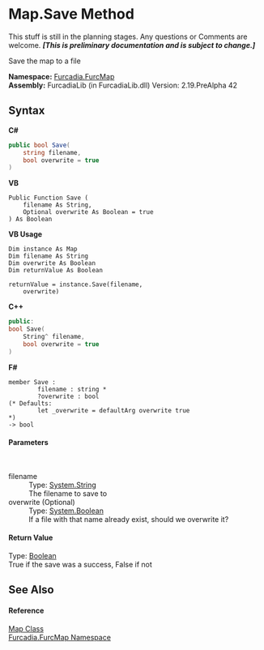 # Map.Save Method 
This stuff is still in the planning stages. Any questions or Comments are welcome. _**\[This is preliminary documentation and is subject to change.\]**_

Save the map to a file

**Namespace:**&nbsp;<a href="N_Furcadia_FurcMap">Furcadia.FurcMap</a><br />**Assembly:**&nbsp;FurcadiaLib (in FurcadiaLib.dll) Version: 2.19.PreAlpha 42

## Syntax

**C#**<br />
``` C#
public bool Save(
	string filename,
	bool overwrite = true
)
```

**VB**<br />
``` VB
Public Function Save ( 
	filename As String,
	Optional overwrite As Boolean = true
) As Boolean
```

**VB Usage**<br />
``` VB Usage
Dim instance As Map
Dim filename As String
Dim overwrite As Boolean
Dim returnValue As Boolean

returnValue = instance.Save(filename, 
	overwrite)
```

**C++**<br />
``` C++
public:
bool Save(
	String^ filename, 
	bool overwrite = true
)
```

**F#**<br />
``` F#
member Save : 
        filename : string * 
        ?overwrite : bool 
(* Defaults:
        let _overwrite = defaultArg overwrite true
*)
-> bool 

```


#### Parameters
&nbsp;<dl><dt>filename</dt><dd>Type: <a href="http://msdn2.microsoft.com/en-us/library/s1wwdcbf" target="_blank">System.String</a><br />The filename to save to</dd><dt>overwrite (Optional)</dt><dd>Type: <a href="http://msdn2.microsoft.com/en-us/library/a28wyd50" target="_blank">System.Boolean</a><br />If a file with that name already exist, should we overwrite it?</dd></dl>

#### Return Value
Type: <a href="http://msdn2.microsoft.com/en-us/library/a28wyd50" target="_blank">Boolean</a><br />True if the save was a success, False if not

## See Also


#### Reference
<a href="T_Furcadia_FurcMap_Map">Map Class</a><br /><a href="N_Furcadia_FurcMap">Furcadia.FurcMap Namespace</a><br />